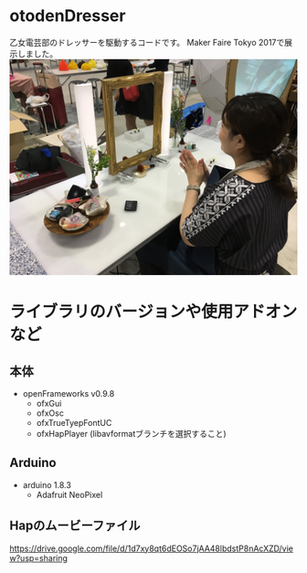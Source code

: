 # otodenDresser
乙女電芸部のドレッサーを駆動するコードです。 Maker Faire Tokyo 2017で展示しました。
![乙電ドレッサー](https://raw.githubusercontent.com/torukawanabe/otodenDresser/master/image.JPG "ドレッサー")

# ライブラリのバージョンや使用アドオンなど
## 本体
* openFrameworks v0.9.8
  * ofxGui
  * ofxOsc
  * ofxTrueTyepFontUC
  * ofxHapPlayer (libavformatブランチを選択すること)

## Arduino
* arduino 1.8.3
  * Adafruit NeoPixel

## Hapのムービーファイル
https://drive.google.com/file/d/1d7xy8qt6dEOSo7jAA48lbdstP8nAcXZD/view?usp=sharing
